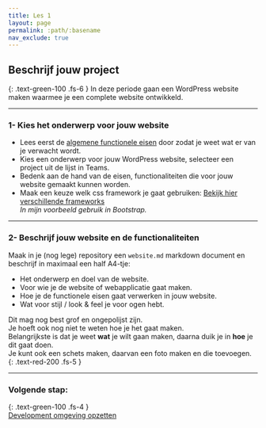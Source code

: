 ```yaml
---
title: Les 1
layout: page
permalink: :path/:basename
nav_exclude: true
---
```


## Beschrijf jouw project
{: .text-green-100 .fs-6 }
In deze periode gaan een WordPress website maken waarmee je een complete website ontwikkeld.

---
### 1- Kies het onderwerp voor jouw website
- Lees eerst de [algemene functionele eisen](../project_requirements) door zodat je weet wat er van je verwacht wordt.
- Kies een onderwerp voor jouw WordPress website, selecteer een project uit de lijst in Teams.
- Bedenk aan de hand van de eisen, functionaliteiten die voor jouw website gemaakt kunnen worden.
- Maak een keuze welk css framework je gaat gebruiken: [Bekijk hier verschillende frameworks](frameworks)  
_In mijn voorbeeld gebruik in Bootstrap._

---
### 2- Beschrijf jouw website en de functionaliteiten
Maak in je (nog lege) repository een `website.md` markdown document en beschrijf in maximaal een half A4-tje:
- Het onderwerp en doel van de website.
- Voor wie je de website of webapplicatie gaat maken.
- Hoe je de functionele eisen gaat verwerken in jouw website.
- Wat voor stijl / look & feel je voor ogen hebt.

Dit mag nog best grof en ongepolijst zijn.  
Je hoeft ook nog niet te weten hoe je het gaat maken.  
Belangrijkste is dat je weet **wat** je wilt gaan maken, daarna duik je in **hoe** je dit gaat doen.  
Je kunt ook een schets maken, daarvan een foto maken en die toevoegen.
{: .text-red-200 .fs-5 }

---
### Volgende stap:
{: .text-green-100 .fs-4 }  
[Development omgeving opzetten](installatie)

